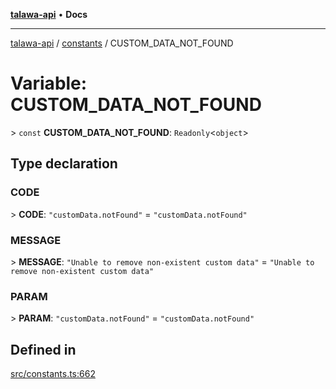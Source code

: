 [**talawa-api**](../../README.md) • **Docs**

***

[talawa-api](../../modules.md) / [constants](../README.md) / CUSTOM\_DATA\_NOT\_FOUND

# Variable: CUSTOM\_DATA\_NOT\_FOUND

\> `const` **CUSTOM\_DATA\_NOT\_FOUND**: `Readonly`\<`object`\>

## Type declaration

### CODE

\> **CODE**: `"customData.notFound"` = `"customData.notFound"`

### MESSAGE

\> **MESSAGE**: `"Unable to remove non-existent custom data"` = `"Unable to remove non-existent custom data"`

### PARAM

\> **PARAM**: `"customData.notFound"` = `"customData.notFound"`

## Defined in

[src/constants.ts:662](https://github.com/PalisadoesFoundation/talawa-api/blob/fb5076f344cd74d4e51c692cbc70fc337bf1ac39/src/constants.ts#L662)
